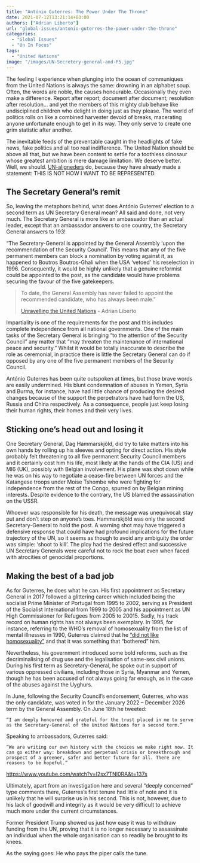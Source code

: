 ```yaml
---
title: "António Guterres: The Power Under The Throne"
date: 2021-07-12T13:21:14+03:00
authors: ["Adrian Liberto"]
url: "global-issues/antonio-guterres-the-power-under-the-throne"
categories: 
  - "Global Issues"
  - "Un In Focus"
tags: 
  - "United Nations"
image: "/images/UN-Secretery-general-and-P5.jpg"
---
```


The feeling I experience when plunging into the ocean of communiques from the United Nations is always the same: drowning in an alphabet soup. Often, the words are noble, the causes honourable. Occasionally they even make a difference. Report after report; document after document; resolution after resolution... and yet the members of this mighty club behave like undisciplined children who delight in doing just as they please. The world of politics rolls on like a combined harvester devoid of breaks, macerating anyone unfortunate enough to get in its way. They only serve to create one grim statistic after another.

The inevitable feeds of the preventable caught in the headlights of fake news, fake politics and all too real indifference. The United Nation should be above all that, but we have been content to settle for a toothless dinosaur whose greatest ambition is mere damage limitation. We deserve better. Well, we should. [UN-aligneders](https://un-aligned.org/register/) do, because they have already made a statement: THIS IS NOT HOW I WANT TO BE REPRESENTED. 

## **The Secretary General’s remit**

So, leaving the metaphors behind, what does António Guterres’ election to a second term as UN Secretary General mean? All said and done, not very much. The Secretary General is more like an ambassador than an actual leader, except that an ambassador answers to one country, the Secretary General answers to 193! 

“The Secretary-General is appointed by the General Assembly ‘upon the recommendation of the Security Council’. This means that any of the five permanent members can block a nomination by voting against it, as happened to Boutros Boutros-Ghali when the USA ‘vetoed’ his reselection in 1996. Consequently, it would be highly unlikely that a genuine reformist could be appointed to the post, as the candidate would have problems securing the favour of the five gatekeepers. 

> To date, the General Assembly has never failed to appoint the recommended candidate, who has always been male.”
> 
> [Unravelling the United Nations](https://un-aligned.org/un-aligned-news/unravelling-the-united-nations-argead-style-officially-published/) - Adrian Liberto

Impartiality is one of the requirements for the post and this includes complete independence from all national governments. One of the main tasks of the Secretary General is bringing “to the attention of the Security Council” any matter that “may threaten the maintenance of international peace and security.” Whilst it would be totally inaccurate to describe the role as ceremonial, in practice there is little the Secretary General can do if opposed by any one of the five permanent members of the Security Council.

António Guterres has been quite outspoken at times, but those brave words are easily undermined. His blunt condemnation of abuses in Yemen, Syria and Burma, for instance, have had little chance of producing the desired changes because of the support the perpetrators have had form the US, Russia and China respectively. As a consequence, people just keep losing their human rights, their homes and their very lives.

## **Sticking one’s head out and losing it**

One Secretary General, Dag Hammarskjöld, did try to take matters into his own hands by rolling up his sleeves and opting for direct action. His style probably felt threatening to all five permanent Security Council members and it certainly cost him his life, most likely at the hands of the CIA (US) and MI6 (UK), possibly with Belgian involvement. His plane was shot down while he was on his way to negotiate a cease-fire between UN forces and the Katangese troops under Moise Tshombe who were fighting for independence from the rest of the Congo, spurred on by Belgian mining interests. Despite evidence to the contrary, the US blamed the assassination on the USSR.

Whoever was responsible for his death, the message was unequivocal: stay put and don’t step on anyone’s toes. Hammarskjöld was only the second Secretary-General to hold the post. A warning shot may have triggered a defensive response that could have had profound implications for the future trajectory of the UN, so it seems as though to avoid any ambiguity the order was simple: ‘shoot to kill’. The ploy had the desired effect and successive UN Secretary Generals were careful not to rock the boat even when faced with atrocities of genocidal proportions.

## **Making the best of a bad job**

As for Guterres, he does what he can. His first appointment as Secretary General in 2017 followed a glittering career which included being the socialist Prime Minister of Portugal from 1995 to 2002, serving as President of the Socialist International from 1999 to 2005 and his appointment as UN High Commissioner for Refugees from 2005 to 20015. Sadly, his track record on human rights has not always been exemplary. In 1995, for instance, referring to the WHO’s removal of homosexuality from the list of mental illnesses in 1990, Guterres claimed that he [“did not like homosexuality”](https://www.jn.pt/domingo/a-longa-marcha-dos-direitos-homossexuais-1576266.html) and that it was something that “bothered” him.

Nevertheless, his government introduced some bold reforms, such as the decriminalising of drug use and the legalisation of same-sex civil unions. During his first term as Secretary-General, he spoke out in support of various oppressed civilians, including those in Syria, Myanmar and Yemen, though he has been accused of not always going far enough, as in the case of the abuses against the Uyghurs. 

In June, following the Security Council’s endorsement, Guterres, who was the only candidate, was voted in for the January 2022 – December 2026 term by the General Assembly. On June 18th he tweeted:

```
“I am deeply honoured and grateful for the trust placed in me to serve as the Secretary-General of the United Nations for a second term.”
```

Speaking to ambassadors, Guterres said:

```
“We are writing our own history with the choices we make right now. It can go either way: breakdown and perpetual crisis or breakthrough and prospect of a greener, safer and better future for all. There are reasons to be hopeful.” 
```

https://www.youtube.com/watch?v=l2sx7TNI0RA&t=137s

Ultimately, apart from an investigation here and several “deeply concerned” type comments there, Guterres’s first tenure had little of note and it is unlikely that he will surprise us in his second. This is not, however, due to his lack of goodwill and integrity as it would be very difficult to achieve much more under the current circumstances.

Former President Trump showed us just how easy it was to withdraw funding from the UN, proving that it is no longer necessary to assassinate an individual when the whole organisation can so readily be brought to its knees.

As the saying goes: He who pays the piper calls the tune.

